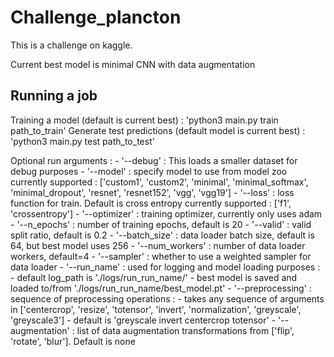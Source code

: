 # Challenge_plancton
This is a challenge on kaggle. 

Current best model is minimal CNN with data augmentation

## Running a job
Training a model (default is current best) : 'python3 main.py train path_to_train'
Generate test predictions (default model is current best) : 'python3 main.py test path_to_test'

Optional run arguments : 
       - '--debug' : This loads a smaller dataset for debug purposes
       - '--model' : specify model to use from model zoo 
              currently supported : ['custom1', 'custom2', 'minimal', 'minimal_softmax', 'minimal_dropout', 'resnet', 'resnet152', 'vgg', 'vgg19']
       - '--loss' : loss function for train. Default is cross entropy
              currently supported : ['f1', 'crossentropy']
       - '--optimizer' : training optimizer, currently only uses adam
       - '--n_epochs' : number of training epochs, default is 20
       - '--valid' : valid split ratio, default is 0.2 
       - '--batch_size' : data loader batch size, default is 64, but best model uses 256 
       - '--num_workers' : number of data loader workers, default=4 
       - '--sampler' : whether to use a weighted sampler for data loader
       - '--run_name' : used for logging and model loading purposes : 
              - default log_path is './logs/run_run_name/'
              - best model is saved and loaded to/from './logs/run_run_name/best_model.pt'
       - '--preprocessing' :  sequence of preprocessing operations : 
              - takes any sequence of arguments in ['centercrop', 'resize', 'totensor', 'invert', 'normalization', 'greyscale', 'greyscale3']
              - default is 'greyscale invert centercrop totensor' 
       - '--augmentation' : list of data augmentation transformations from ['flip', 'rotate', 'blur']. Default is none
